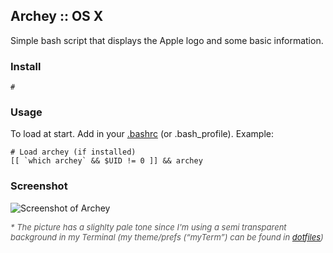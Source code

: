 Archey :: OS X
--------------

Simple bash script that displays the Apple logo and some basic information.

### Install

```
#
```

### Usage

To load at start. Add in your [.bashrc][inst] (or .bash_profile). Example:

```
# Load archey (if installed)
[[ `which archey` && $UID != 0 ]] && archey
```

### Screenshot

![][sc]

<span style="font-size: small; color: #555;">_* The picture has a slighlty pale tone since I'm using a semi transparent background in my Terminal (my theme/prefs (“myTerm”) can be found in [dotfiles][mt])_</span>



<!-- Markdown: Links & Images -->
[inst]: https://github.com/iEFdev/dotfiles/blob/master/.bashrc#L87-L88

[mt]: https://github.com/iEFdev/dotfiles

[sc]: https://raw.githubusercontent.com/iEFdev/Archey-OS-X/master/screenshot.png "Screenshot of Archey"